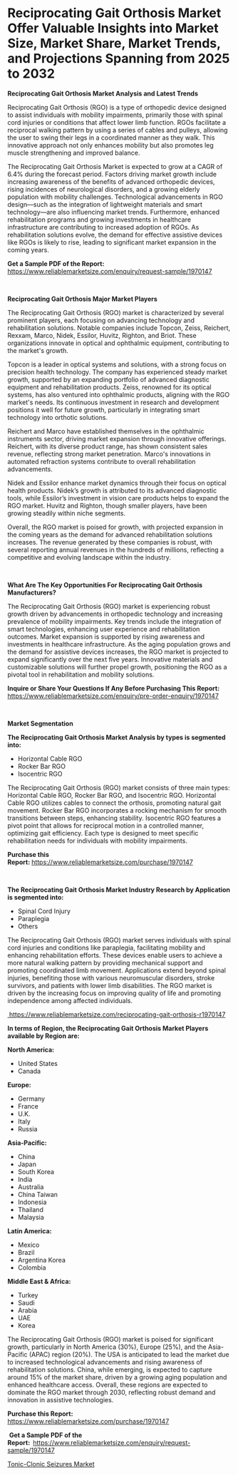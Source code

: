 <p><h1>Reciprocating Gait Orthosis Market Offer Valuable Insights into Market Size, Market Share, Market Trends, and Projections Spanning from 2025 to 2032</h1></p><p><strong>Reciprocating Gait Orthosis Market Analysis and Latest Trends</strong></p>
<p><p>Reciprocating Gait Orthosis (RGO) is a type of orthopedic device designed to assist individuals with mobility impairments, primarily those with spinal cord injuries or conditions that affect lower limb function. RGOs facilitate a reciprocal walking pattern by using a series of cables and pulleys, allowing the user to swing their legs in a coordinated manner as they walk. This innovative approach not only enhances mobility but also promotes leg muscle strengthening and improved balance.</p><p>The Reciprocating Gait Orthosis Market is expected to grow at a CAGR of 6.4% during the forecast period. Factors driving market growth include increasing awareness of the benefits of advanced orthopedic devices, rising incidences of neurological disorders, and a growing elderly population with mobility challenges. Technological advancements in RGO design—such as the integration of lightweight materials and smart technology—are also influencing market trends. Furthermore, enhanced rehabilitation programs and growing investments in healthcare infrastructure are contributing to increased adoption of RGOs. As rehabilitation solutions evolve, the demand for effective assistive devices like RGOs is likely to rise, leading to significant market expansion in the coming years.</p></p>
<p><strong>Get a Sample PDF of the Report:&nbsp;</strong> <a href="https://www.reliablemarketsize.com/enquiry/request-sample/1970147?utm_campaign=2472&utm_medium=2&utm_source=Github&utm_content=ia&utm_term=03032025&utm_id=reciprocating-gait-orthosis">https://www.reliablemarketsize.com/enquiry/request-sample/1970147</a></p>
<p>&nbsp;</p>
<p><strong>Reciprocating Gait Orthosis Major Market Players</strong></p>
<p><p>The Reciprocating Gait Orthosis (RGO) market is characterized by several prominent players, each focusing on advancing technology and rehabilitation solutions. Notable companies include Topcon, Zeiss, Reichert, Rexxam, Marco, Nidek, Essilor, Huvitz, Righton, and Briot. These organizations innovate in optical and ophthalmic equipment, contributing to the market's growth.</p><p>Topcon is a leader in optical systems and solutions, with a strong focus on precision health technology. The company has experienced steady market growth, supported by an expanding portfolio of advanced diagnostic equipment and rehabilitation products. Zeiss, renowned for its optical systems, has also ventured into ophthalmic products, aligning with the RGO market's needs. Its continuous investment in research and development positions it well for future growth, particularly in integrating smart technology into orthotic solutions.</p><p>Reichert and Marco have established themselves in the ophthalmic instruments sector, driving market expansion through innovative offerings. Reichert, with its diverse product range, has shown consistent sales revenue, reflecting strong market penetration. Marco's innovations in automated refraction systems contribute to overall rehabilitation advancements.</p><p>Nidek and Essilor enhance market dynamics through their focus on optical health products. Nidek’s growth is attributed to its advanced diagnostic tools, while Essilor’s investment in vision care products helps to expand the RGO market. Huvitz and Righton, though smaller players, have been growing steadily within niche segments.</p><p>Overall, the RGO market is poised for growth, with projected expansion in the coming years as the demand for advanced rehabilitation solutions increases. The revenue generated by these companies is robust, with several reporting annual revenues in the hundreds of millions, reflecting a competitive and evolving landscape within the industry.</p></p>
<p>&nbsp;</p>
<p><strong>What Are The Key Opportunities For Reciprocating Gait Orthosis Manufacturers?</strong></p>
<p><p>The Reciprocating Gait Orthosis (RGO) market is experiencing robust growth driven by advancements in orthopedic technology and increasing prevalence of mobility impairments. Key trends include the integration of smart technologies, enhancing user experience and rehabilitation outcomes. Market expansion is supported by rising awareness and investments in healthcare infrastructure. As the aging population grows and the demand for assistive devices increases, the RGO market is projected to expand significantly over the next five years. Innovative materials and customizable solutions will further propel growth, positioning the RGO as a pivotal tool in rehabilitation and mobility solutions.</p></p>
<p><strong>Inquire or Share Your Questions If Any Before Purchasing This Report:</strong> <a href="https://www.reliablemarketsize.com/enquiry/pre-order-enquiry/1970147?utm_campaign=2472&utm_medium=2&utm_source=Github&utm_content=ia&utm_term=03032025&utm_id=reciprocating-gait-orthosis">https://www.reliablemarketsize.com/enquiry/pre-order-enquiry/1970147</a></p>
<p>&nbsp;</p>
<p><strong>Market Segmentation</strong></p>
<p><strong>The Reciprocating Gait Orthosis Market Analysis by types is segmented into:</strong></p>
<p><ul><li>Horizontal Cable RGO</li><li>Rocker Bar RGO</li><li>Isocentric RGO</li></ul></p>
<p><p>The Reciprocating Gait Orthosis (RGO) market consists of three main types: Horizontal Cable RGO, Rocker Bar RGO, and Isocentric RGO. Horizontal Cable RGO utilizes cables to connect the orthosis, promoting natural gait movement. Rocker Bar RGO incorporates a rocking mechanism for smooth transitions between steps, enhancing stability. Isocentric RGO features a pivot point that allows for reciprocal motion in a controlled manner, optimizing gait efficiency. Each type is designed to meet specific rehabilitation needs for individuals with mobility impairments.</p></p>
<p><strong>Purchase this Report:&nbsp;</strong><a href="https://www.reliablemarketsize.com/purchase/1970147?utm_campaign=2472&utm_medium=2&utm_source=Github&utm_content=ia&utm_term=03032025&utm_id=reciprocating-gait-orthosis">https://www.reliablemarketsize.com/purchase/1970147</a></p>
<p>&nbsp;</p>
<p><strong>The Reciprocating Gait Orthosis Market Industry Research by Application is segmented into:</strong></p>
<p><ul><li>Spinal Cord Injury</li><li>Paraplegia</li><li>Others</li></ul></p>
<p><p>The Reciprocating Gait Orthosis (RGO) market serves individuals with spinal cord injuries and conditions like paraplegia, facilitating mobility and enhancing rehabilitation efforts. These devices enable users to achieve a more natural walking pattern by providing mechanical support and promoting coordinated limb movement. Applications extend beyond spinal injuries, benefiting those with various neuromuscular disorders, stroke survivors, and patients with lower limb disabilities. The RGO market is driven by the increasing focus on improving quality of life and promoting independence among affected individuals.</p></p>
<p><a href="https://www.reliablemarketsize.com/reciprocating-gait-orthosis-r1970147?utm_campaign=2472&utm_medium=2&utm_source=Github&utm_content=ia&utm_term=03032025&utm_id=reciprocating-gait-orthosis">&nbsp;https://www.reliablemarketsize.com/reciprocating-gait-orthosis-r1970147</a></p>
<p><strong>In terms of Region, the Reciprocating Gait Orthosis Market Players available by Region are:</strong></p>
<p>
    <p> <strong> North America: </strong>
        <ul>
            <li>United States</li>
            <li>Canada</li>
        </ul>
        </p> 
    <p> <strong> Europe: </strong>
        <ul>
            <li>Germany</li>
            <li>France</li>
            <li>U.K.</li>
            <li>Italy</li>
            <li>Russia</li>
        </ul>
        </p> 
    <p> <strong> Asia-Pacific: </strong>
        <ul>
            <li>China</li>
            <li>Japan</li>
            <li>South Korea</li>
            <li>India</li>
            <li>Australia</li>
            <li>China Taiwan</li>
            <li>Indonesia</li>
            <li>Thailand</li>
            <li>Malaysia</li>
        </ul>
        </p> 
    <p> <strong> Latin America: </strong>
        <ul>
            <li>Mexico</li>
            <li>Brazil</li>
            <li>Argentina Korea</li>
            <li>Colombia</li>
        </ul>
        </p> 
    <p> <strong> Middle East & Africa: </strong>
        <ul>
            <li>Turkey</li>
            <li>Saudi</li>
            <li>Arabia</li>
            <li>UAE</li>
            <li>Korea</li>
        </ul>
    </p>
    </p>
<p><p>The Reciprocating Gait Orthosis (RGO) market is poised for significant growth, particularly in North America (30%), Europe (25%), and the Asia-Pacific (APAC) region (20%). The USA is anticipated to lead the market due to increased technological advancements and rising awareness of rehabilitation solutions. China, while emerging, is expected to capture around 15% of the market share, driven by a growing aging population and enhanced healthcare access. Overall, these regions are expected to dominate the RGO market through 2030, reflecting robust demand and innovation in assistive technologies.</p></p>
<p><strong>Purchase this Report: </strong><a href="https://www.reliablemarketsize.com/purchase/1970147?utm_campaign=2472&utm_medium=2&utm_source=Github&utm_content=ia&utm_term=03032025&utm_id=reciprocating-gait-orthosis">https://www.reliablemarketsize.com/purchase/1970147</a></p>
<p>&nbsp;<strong>Get a Sample PDF of the Report:&nbsp;&nbsp;</strong><a href="https://www.reliablemarketsize.com/enquiry/request-sample/1970147?utm_campaign=2472&utm_medium=2&utm_source=Github&utm_content=ia&utm_term=03032025&utm_id=reciprocating-gait-orthosis">https://www.reliablemarketsize.com/enquiry/request-sample/1970147</a></p>
<p><strong></strong></p>
<p><p><a href="https://github.com/toldenargelia86/Market-Research-Report-List-1/blob/main/tonic-clonic-seizures-market.md?utm_campaign=2472&utm_medium=2&utm_source=Github&utm_content=ia&utm_term=03032025&utm_id=reciprocating-gait-orthosis">Tonic-Clonic Seizures Market</a></p></p>